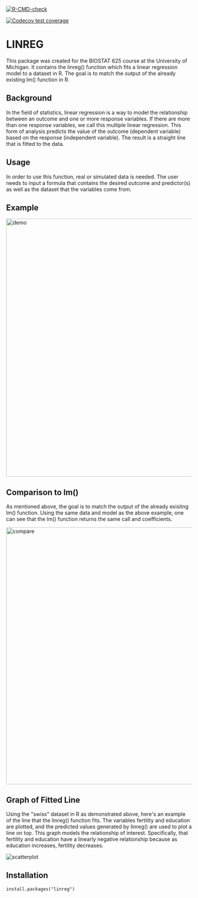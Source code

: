   <!-- badges: start -->
  [![R-CMD-check](https://github.com/gtiernon/linreg.package/workflows/R-CMD-check/badge.svg)](https://github.com/gtiernon/linreg.package/actions)
  <!-- badges: end -->
  
  <!-- badges: start -->
  [![Codecov test coverage](https://codecov.io/gh/gtiernon/linreg.package/branch/main/graph/badge.svg)](https://app.codecov.io/gh/gtiernon/linreg.package?branch=main)
  <!-- badges: end -->

# LINREG

This package was created for the BIOSTAT 625 course at the University of Michigan. It contains the linreg() function which fits a linear regression model to a dataset in R. The goal is to match the output of the already existing lm() function in R. 

## Background

In the field of statistics, linear regression is a way to model the relationship between an outcome and one or more response variables. If there are more than one response variables, we call this multiple linear regression. This form of analysis predicts the value of the outcome (dependent variable) based on the response (independent variable). The result is a straight line that is fitted to the data. 

## Usage

In order to use this function, real or simulated data is needed. The user needs to input a formula that contains the desired outcome and predictor(s) as well as the dataset that the variables come from. 

## Example

<img width="699" alt="demo" src="https://user-images.githubusercontent.com/105001724/203406278-62fc5eae-f091-4abc-b2bf-c986e7838375.png">

## Comparison to lm()

As mentioned above, the goal is to match the output of the already exisitng lm() function. Using the same data and model as the above example, one can see that the lm() function returns the same call and coefficients.

<img width="696" alt="compare" src="https://user-images.githubusercontent.com/105001724/203407496-1fcbddcf-4b67-49a0-a4bd-9db57463db88.png">

## Graph of Fitted Line

Using the "swiss" dataset in R as demonstrated above, here's an example of the line that the linreg() function fits. The variables fertility and education are plotted, and the predicted values generated by linreg() are used to plot a line on top. This graph models the relationship of interest. Specifically, that fertility and education have a linearly negative relationship because as education increases, fertility decreases. 

![scatterplot](https://user-images.githubusercontent.com/105001724/203403243-e1a8417e-16df-47fc-ae77-5d645cbe410e.jpeg)

## Installation

```{r}
install.packages("linreg")
```
